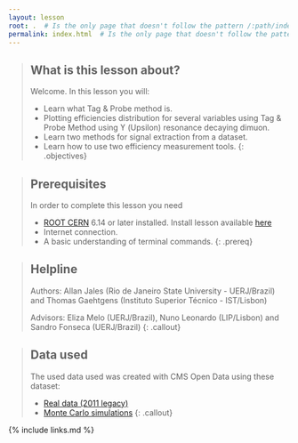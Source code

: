 ```yaml
---
layout: lesson
root: .  # Is the only page that doesn't follow the pattern /:path/index.html
permalink: index.html  # Is the only page that doesn't follow the pattern /:path/index.html
---
```




> ## What is this lesson about?
>
> Welcome.  In this lesson you will:
> - Learn what Tag & Probe method is.
> - Plotting efficiencies distribution for several variables using Tag & Probe Method using ϒ (Upsilon) resonance decaying dimuon.
> - Learn two methods for signal extraction from a dataset.
> - Learn how to use two efficiency measurement tools.
{: .objectives}

> ## Prerequisites
> In order to complete this lesson you need
> - [ROOT CERN](https://root.cern/) 6.14 or later installed. Install lesson available [here](https://cms-opendata-workshop.github.io/workshop-lesson-root/02-get-root/index.html)
> - Internet connection.
> - A basic understanding of terminal commands.
{: .prereq}

> ## Helpline
> Authors: Allan Jales (Rio de Janeiro State University - UERJ/Brazil) and Thomas Gaehtgens (Instituto Superior Técnico - IST/Lisbon)
> 
> Advisors: Eliza Melo (UERJ/Brazil), Nuno Leonardo (LIP/Lisbon) and Sandro Fonseca (UERJ/Brazil)
{: .callout}

> ## Data used
> The used data used was created with CMS Open Data using these dataset:
> * [Real data (2011 legacy)](http://opendata.cern.ch/record/27)
> * [Monte Carlo simulations](http://opendata.cern.ch/record/1522)
{: .callout}

{% include links.md %}
